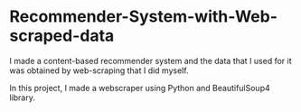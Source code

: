 # Recommender-System-with-Web-scraped-data
I made a content-based recommender system and the data that I used for it was obtained by web-scraping that I did myself. 

In this project, I made a webscraper using Python and BeautifulSoup4 library. 
